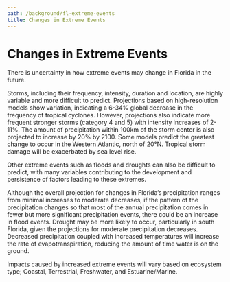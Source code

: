 ```yaml
---
path: /background/fl-extreme-events
title: Changes in Extreme Events
---
```


# Changes in Extreme Events

There is uncertainty in how extreme events may change in Florida in the future. 

Storms, including their frequency, intensity, duration and location, are highly variable and more difficult to predict.  Projections based on high-resolution models show variation, indicating a 6-34% global decrease in the frequency of tropical cyclones.  However, projections also indicate more frequent stronger storms (category 4 and 5) with intensity increases of 2-11%.  The amount of precipitation within 100km of the storm center is also projected to increase by 20% by 2100.  Some models predict the greatest change to occur in the Western Atlantic, north of 20°N.  Tropical storm damage will be exacerbated by sea level rise.  

Other extreme events such as floods and droughts can also be difficult to predict, with many variables contributing to the development and persistence of factors leading to these extremes.

Although the overall projection for changes in Florida’s precipitation ranges from minimal increases to moderate decreases, if the pattern of the precipitation changes so that most of the annual precipitation comes in fewer but more significant precipitation events, there could be an increase in flood events.  Drought may be more likely to occur, particularly in south Florida, given the projections for moderate precipitation decreases.  Decreased precipitation coupled with increased temperatures will increase the rate of evapotranspiration, reducing the amount of time water is on the ground.

Impacts caused by increased extreme events will vary based on ecosystem type; Coastal, Terrestrial, Freshwater, and Estuarine/Marine.